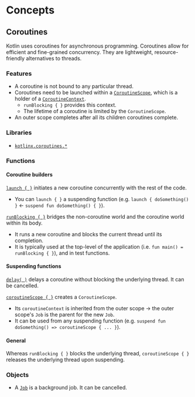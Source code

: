 # Concepts

## Coroutines

Kotlin uses coroutines for asynchronous programming. Coroutines allow for efficient and fine-grained concurrency. They are lightweight, resource-friendly alternatives to threads.

### Features

- A coroutine is not bound to any particular thread.
- Coroutines need to be launched within a [`CoroutineScope`](https://kotlinlang.org/api/kotlinx.coroutines/kotlinx-coroutines-core/kotlinx.coroutines/-coroutine-scope/), which is a holder of a [`CoroutineContext`](https://kotlinlang.org/api/core/kotlin-stdlib/kotlin.coroutines/-coroutine-context/).
  - `runBlocking { }` provides this context.
  - The lifetime of a coroutine is limited by the `CoroutineScope`.
- An outer scope completes after all its children coroutines complete.

### Libraries

- [`kotlinx.coroutines.*`](https://kotlinlang.org/api/kotlinx.coroutines/kotlinx-coroutines-core/kotlinx.coroutines/)

### Functions

#### Coroutine builders

[`launch { }`](https://kotlinlang.org/api/kotlinx.coroutines/kotlinx-coroutines-core/kotlinx.coroutines/launch.html) initiates a new coroutine concurrently with the rest of the code.
- You can `launch { }` a suspending function (e.g. `launch { doSomething() }` &larr; `suspend fun doSomething() { }`).

[`runBlocking { }`](https://kotlinlang.org/api/kotlinx.coroutines/kotlinx-coroutines-core/kotlinx.coroutines/run-blocking.html) bridges the non-coroutine world and the coroutine world within its body.
- It runs a new coroutine and blocks the current thread until its completion.
- It is typically used at the top-level of the application (i.e. `fun main() = runBlocking { }`), and in test functions.

#### Suspending functions

[`delay( )`](https://kotlinlang.org/api/kotlinx.coroutines/kotlinx-coroutines-core/kotlinx.coroutines/delay.html) delays a coroutine without blocking the underlying thread. It can be cancelled.

[`coroutineScope { }`](https://kotlinlang.org/api/kotlinx.coroutines/kotlinx-coroutines-core/kotlinx.coroutines/coroutine-scope.html) creates a `CoroutineScope`.
- Its `coroutineContext` is inherited from the outer scope &rarr; the outer scope's `Job` is the parent for the new `Job`.
- It can be used from any suspending function (e.g. `suspend fun doSomething() => coroutineScope { ... }`).

#### General

Whereas `runBlocking { }` blocks the underlying thread, `coroutineScope { }` releases the underlying thread upon suspending.

### Objects

- A [`Job`](https://kotlinlang.org/api/kotlinx.coroutines/kotlinx-coroutines-core/kotlinx.coroutines/-job/) is a background job. It can be cancelled.
